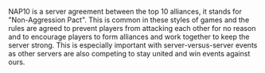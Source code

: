 NAP10 is a server agreement between the top 10 alliances, it stands for "Non-Aggression Pact". This is common in these styles of games and the rules are agreed to prevent players from attacking each other for no reason and to encourage players to form alliances and work together to keep the server strong. This is especially important with server-versus-server events as other servers are also competing to stay united and win events against ours. 